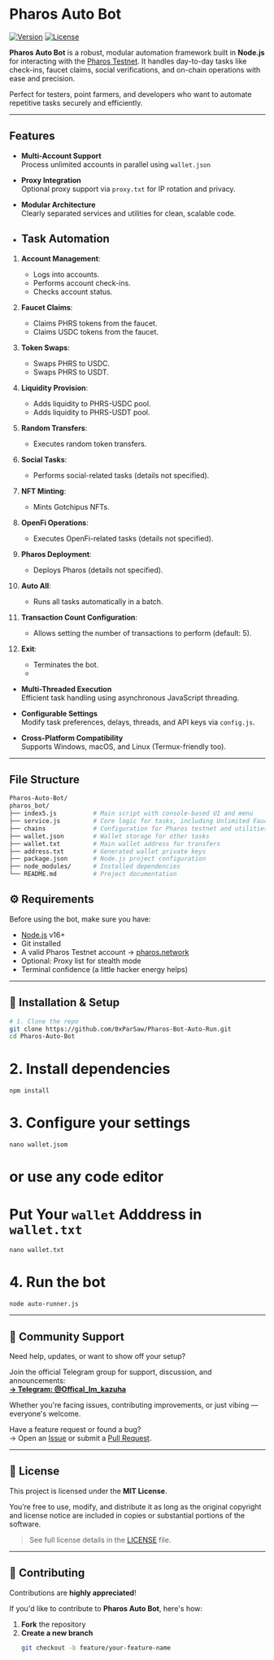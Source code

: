 # Pharos Auto Bot

[![Version](https://img.shields.io/badge/version-v1.0.0-blue)](https://github.com/Kazuha787/Pharos-Auto-Bot)
[![License](https://img.shields.io/badge/license-MIT-green)](LICENSE)

**Pharos Auto Bot** is a robust, modular automation framework built in **Node.js** for interacting with the [Pharos Testnet](https://pharos.network). It handles day-to-day tasks like check-ins, faucet claims, social verifications, and on-chain operations with ease and precision.

Perfect for testers, point farmers, and developers who want to automate repetitive tasks securely and efficiently.

---

## Features

- **Multi-Account Support**  
  Process unlimited accounts in parallel using `wallet.json`

- **Proxy Integration**  
  Optional proxy support via `proxy.txt` for IP rotation and privacy.

- **Modular Architecture**  
  Clearly separated services and utilities for clean, scalable code.

- ## Task Automation  
  
1. **Account Management**:
   - Logs into accounts.
   - Performs account check-ins.
   - Checks account status.

2. **Faucet Claims**:
   - Claims PHRS tokens from the faucet.
   - Claims USDC tokens from the faucet.

3. **Token Swaps**:
   - Swaps PHRS to USDC.
   - Swaps PHRS to USDT.

4. **Liquidity Provision**:
   - Adds liquidity to PHRS-USDC pool.
   - Adds liquidity to PHRS-USDT pool.

5. **Random Transfers**:
   - Executes random token transfers.

6. **Social Tasks**:
   - Performs social-related tasks (details not specified).

7. **NFT Minting**:
   - Mints Gotchipus NFTs.

8. **OpenFi Operations**:
   - Executes OpenFi-related tasks (details not specified).

9. **Pharos Deployment**:
   - Deploys Pharos (details not specified).

10. **Auto All**:
    - Runs all tasks automatically in a batch.

11. **Transaction Count Configuration**:
    - Allows setting the number of transactions to perform (default: 5).

12. **Exit**:
    - Terminates the bot.
    - 

- **Multi-Threaded Execution**  
  Efficient task handling using asynchronous JavaScript threading.

- **Configurable Settings**  
  Modify task preferences, delays, threads, and API keys via `config.js`.

- **Cross-Platform Compatibility**  
  Supports Windows, macOS, and Linux (Termux-friendly too).

---

## File Structure

```bash
Pharos-Auto-Bot/
pharos_bot/
├── index5.js          # Main script with console-based UI and menu
├── service.js         # Core logic for tasks, including Unlimited Faucet
├── chains             # Configuration for Pharos testnet and utilities
├── wallet.json        # Wallet storage for other tasks
├── wallet.txt         # Main wallet address for transfers
├── address.txt        # Generated wallet private keys
├── package.json       # Node.js project configuration
├── node_modules/      # Installed dependencies
└── README.md          # Project documentation
```
## ⚙️ Requirements

Before using the bot, make sure you have:

- [Node.js](https://nodejs.org/) v16+
- Git installed
- A valid Pharos Testnet account → [pharos.network](https://pharos.network/)
- Optional: Proxy list for stealth mode
- Terminal confidence (a little hacker energy helps)

---

## 🧠 Installation & Setup

```bash
# 1. Clone the repo
git clone https://github.com/0xParSaw/Pharos-Bot-Auto-Run.git
cd Pharos-Auto-Bot
```
# 2. Install dependencies
```
npm install
```
# 3. Configure your settings
```
nano wallet.jsom 
```
# or use any code editor

# Put Your `wallet` Adddress in `wallet.txt`
```
nano wallet.txt
```

# 4. Run the bot
```
node auto-runner.js
```
---

## 🤝 Community Support

Need help, updates, or want to show off your setup?

Join the official Telegram group for support, discussion, and announcements:  
**[→ Telegram: @Offical_Im_kazuha](https://t.me/Offical_Im_kazuha)**

Whether you're facing issues, contributing improvements, or just vibing — everyone's welcome.

Have a feature request or found a bug?  
→ Open an [Issue](https://github.com/Kazuha787/Pharos-Auto-Bot/issues) or submit a [Pull Request](https://github.com/Kazuha787/Pharos-Auto-Bot/pulls).

---

## 🧾 License

This project is licensed under the **MIT License**.

You’re free to use, modify, and distribute it as long as the original copyright and license
notice are included in copies or substantial portions of the software.

> See full license details in the [LICENSE](LICENSE) file.

---

## 🌱 Contributing

Contributions are **highly appreciated**!

If you'd like to contribute to **Pharos Auto Bot**, here's how:

1. **Fork** the repository
2. **Create a new branch**  
   ```bash
   git checkout -b feature/your-feature-name
